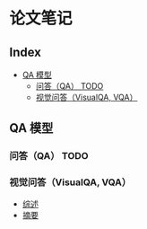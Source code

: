 论文笔记
===

Index
---
<!-- TOC -->

- [QA 模型](#qa-模型)
  - [问答（QA） TODO](#问答qa-todo)
  - [视觉问答（VisualQA, VQA）](#视觉问答visualqa-vqa)

<!-- /TOC -->


## QA 模型
### 问答（QA） TODO

### 视觉问答（VisualQA, VQA）
- [综述](./QA-视觉问答-A-综述.md)
- [摘要](./QA-视觉问答-A-摘要.md)